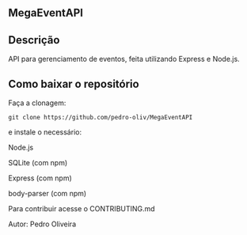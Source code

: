 ## MegaEventAPI

## Descrição
API para gerenciamento de eventos, feita utilizando Express e Node.js.

## Como baixar o repositório

Faça a clonagem:

```git clone https://github.com/pedro-oliv/MegaEventAPI```

e instale o necessário:

Node.js

SQLite (com npm)

Express (com npm)

body-parser (com npm)

Para contribuir acesse o CONTRIBUTING.md

Autor:
Pedro Oliveira

